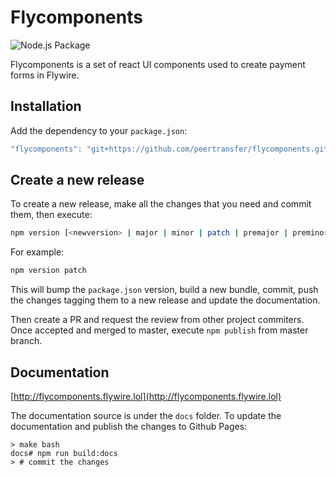# Flycomponents

![Node.js Package](https://github.com/peertransfer/flycomponents/workflows/npm%20publish/badge.svg?branch=master)

Flycomponents is a set of react UI components used to create payment forms in Flywire.

## Installation

Add the dependency to your `package.json`:

```javascript
"flycomponents": "git+https://github.com/peertransfer/flycomponents.git"
```

## Create a new release

To create a new release, make all the changes that you need and commit them, then execute:

```bash
npm version [<newversion> | major | minor | patch | premajor | preminor | prepatch | prerelease | from-git]
```
For example:

```bash
npm version patch
```
This will bump the `package.json` version, build a new bundle, commit, push the changes tagging them to a new release and update the documentation.

Then create a PR and request the review from other project commiters. Once accepted and merged to master, execute `npm publish` from master branch.

## Documentation

[http://flycomponents.flywire.lol](http://flycomponents.flywire.lol)

The documentation source is under the `docs` folder.
To update the documentation and publish the changes to Github Pages:

```
> make bash
docs# npm run build:docs
> # commit the changes
```

